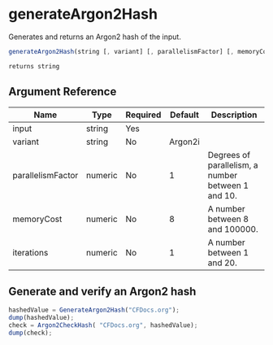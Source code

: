 # generateArgon2Hash

Generates and returns an Argon2 hash of the input.

```javascript
generateArgon2Hash(string [, variant] [, parallelismFactor] [, memoryCost] [, iterations])
```

```javascript
returns string
```

## Argument Reference

| Name | Type | Required | Default | Description |
| --- | --- | --- | --- | --- |
| input | string | Yes |  |  |
| variant | string | No | Argon2i |  |
| parallelismFactor | numeric | No | 1 | Degrees of parallelism, a number between 1 and 10. |
| memoryCost | numeric | No | 8 | A number between 8 and 100000. |
| iterations | numeric | No | 1 | A number between 1 and 20. |

## Generate and verify an Argon2 hash

```javascript
hashedValue = GenerateArgon2Hash("CFDocs.org");
dump(hashedValue);
check = Argon2CheckHash( "CFDocs.org", hashedValue);
dump(check);
```
